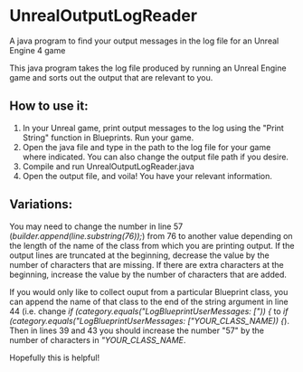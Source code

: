 # UnrealOutputLogReader
A java program to find your output messages in the log file for an Unreal Engine 4 game

This java program takes the log file produced by running an Unreal Engine game and 
sorts out the output that are relevant to you. 

## How to use it: 

1. In your Unreal game, print output messages to the log using the "Print String" 
	function in Blueprints. Run your game. 
2. Open the java file and type in the path to the log file for your game where 
	indicated. You can also change the output file path if you desire. 
3. Compile and run UnrealOutputLogReader.java
4. Open the output file, and voila! You have your relevant information. 

## Variations: 

You may need to change the number in line 57 (*builder.append(line.substring(76));*)
from 76 to another value depending on the length of the name of the class from which
you are printing output. If the output lines are truncated at the beginning, 
decrease the value by the number of characters that are missing. If there are extra
characters at the beginning, increase the value by the number of characters that 
are added. 

If you would only like to collect ouput from a particular Blueprint class, you can 
append the name of that class to the end of the string argument in line 44
(i.e. change *if (category.equals("LogBlueprintUserMessages: [")) {* to 
*if (category.equals("LogBlueprintUserMessages: ["YOUR_CLASS_NAME)) {*). Then in 
lines 39 and 43 you should increase the number "57" by the number of characters in 
*"YOUR_CLASS_NAME*. 

Hopefully this is helpful! 
